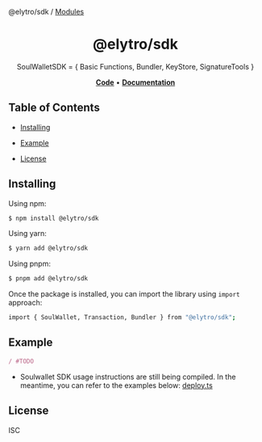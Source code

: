 @elytro/sdk / [Modules](modules.md)

<h1 align="center">
   <b>
        @elytro/sdk
    </b>
</h1>

<p align="center">
SoulWalletSDK = {  Basic Functions,  Bundler, KeyStore,  SignatureTools }
</p>

<p align="center">
    <a href="https://github.com/SoulWallet/elytro-wallet-lib/tree/develop/packages/soulwallet-sdk"><b>Code</b></a> •
    <a href="https://github.com/SoulWallet/elytro-wallet-lib/blob/develop/packages/soulwallet-sdk/docs/modules.md"><b>Documentation</b></a>
</p>

## Table of Contents

  - [Installing](#installing)
    
  - [Example](#example)

  - [License](#license)

## Installing

Using npm:

```bash
$ npm install @elytro/sdk
```

Using yarn:

```bash
$ yarn add @elytro/sdk
```

Using pnpm:

```bash
$ pnpm add @elytro/sdk
```

Once the package is installed, you can import the library using `import` approach:

```bash
import { SoulWallet, Transaction, Bundler } from "@elytro/sdk";
```

## Example

```typescript
/ #TODO
```
- Soulwallet SDK usage instructions are still being compiled. In the meantime, you can refer to the examples below:
[deploy.ts](https://github.com/SoulWallet/elytro-wallet-lib/blob/develop/packages/internal-test/src/deploy.ts)

## License

ISC
